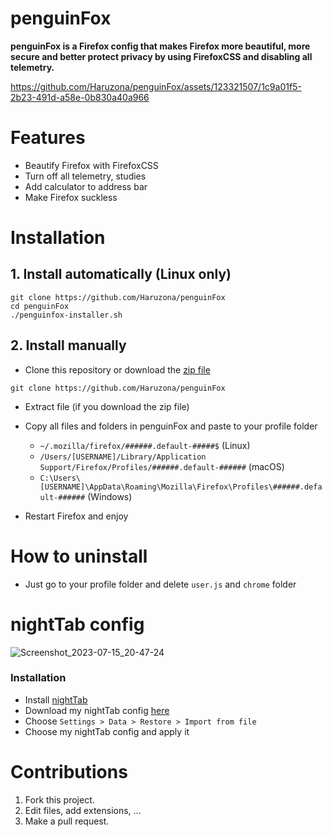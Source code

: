 # penguinFox
**penguinFox is a Firefox config that makes Firefox more beautiful, more secure and better protect privacy by using FirefoxCSS and disabling all telemetry.**

https://github.com/Haruzona/penguinFox/assets/123321507/1c9a01f5-2b23-491d-a58e-0b830a40a966

# Features
- Beautify Firefox with FirefoxCSS
- Turn off all telemetry, studies
- Add calculator to address bar
- Make Firefox suckless

# Installation
## 1. Install automatically (Linux only)
```
git clone https://github.com/Haruzona/penguinFox
cd penguinFox
./penguinfox-installer.sh
```

## 2. Install manually
- Clone this repository or download the [zip file](https://github.com/Haruzona/penguinFox/archive/main.zip)
```
git clone https://github.com/Haruzona/penguinFox
```

- Extract file (if you download the zip file)

- Copy all files and folders in penguinFox and paste to your profile folder
  - ```~/.mozilla/firefox/######.default-#####$``` (Linux)
  - ```/Users/[USERNAME]/Library/Application Support/Firefox/Profiles/######.default-######``` (macOS)
  - ```C:\Users\[USERNAME]\AppData\Roaming\Mozilla\Firefox\Profiles\######.default-######``` (Windows)

- Restart Firefox and enjoy

# How to uninstall
- Just go to your profile folder and delete ```user.js``` and ```chrome``` folder

# nightTab config
![Screenshot_2023-07-15_20-47-24](https://github.com/Haruzona/penguinFox/assets/123321507/f52fe4ea-ac6c-49c4-a75c-cef1c9e8b27c)
### Installation
- Install [nightTab](https://github.com/zombieFox/nightTab)
- Download my nightTab config [here](https://github.com/Haruzona/penguinFox/blob/main/p3nguin-kun's%20nighttab%20config.json)
- Choose `Settings > Data > Restore > Import from file`
- Choose my nightTab config and apply it

# Contributions

1. Fork this project.
2. Edit files, add extensions, ...
3. Make a pull request.
